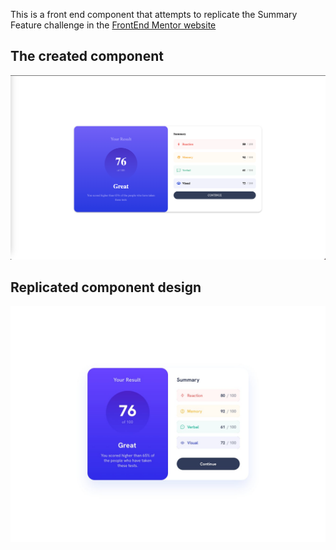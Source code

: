 This is a front end component that attempts to replicate the Summary Feature challenge in the  [FrontEnd Mentor website](https://www.frontendmentor.io/challenges/results-summary-component-CE_K6s0maV)


## The created component

![The created component is as follows for the desktop view:](./assets/images/desktop-view.png)


## Replicated component design

![The replicated component design is as follows for the desktop view:](./assets/images/desktop-design.jpg)
